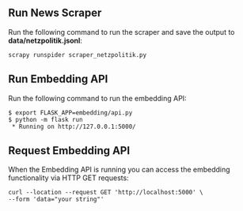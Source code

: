 ## Run News Scraper

Run the following command to run the scraper and save the output to **data/netzpolitik.jsonl**:

```
scrapy runspider scraper_netzpolitik.py
```

## Run Embedding API

Run the following command to run the embedding API:

```
$ export FLASK_APP=embedding/api.py
$ python -m flask run
 * Running on http://127.0.0.1:5000/
```

## Request Embedding API

When the Embedding API is running you can access the embedding functionality via HTTP GET requests:

```
curl --location --request GET 'http://localhost:5000' \
--form 'data="your string"'
```
